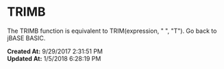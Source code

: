 # TRIMB

The TRIMB function is equivalent to TRIM(expression, " ", "T"). Go back to jBASE BASIC.  

**Created At:** 9/29/2017 2:31:51 PM  
**Updated At:** 1/5/2018 6:28:19 PM  

